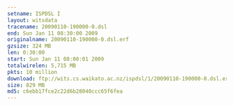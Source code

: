 ```yaml
---
setname: ISPDSL I
layout: witsdata
tracename: 20090110-190000-0.dsl
end: Sun Jan 11 08:30:00 2009
originalname: 20090110-190000-0.dsl.erf
gzsize: 324 MB
len: 0:30:00
start: Sun Jan 11 08:00:01 2009
totalwirelen: 5,715 MB
pkts: 10 million
download: ftp://wits.cs.waikato.ac.nz/ispdsl/1/20090110-190000-0.dsl.erf.gz
size: 829 MB
md5: c6ebb17fce2c22d6b28040ccc65f6fea
---
```

